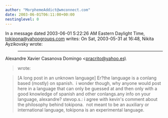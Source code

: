 ```yaml
---
author: "MorphemeAddict@wmconnect.com"
date: 2003-06-01T06:11:00+00:00
nestinglevel: 0
---
```

In a message dated 2003-06-01 5:22:26 AM Eastern Daylight Time, [tokipona@yahoogroups.com](mailto://tokipona@yahoogroups.com) writes:
On Sat, 2003-05-31 at 16:48, Nikita Ayzikovsky wrote:

> ---
 Alexandre Xavier Casanova Domingo <[pracrito@yahoo.es](mailto://pracrito@yahoo.es)\
> wrote:

> 
> 
> \[A long post in an unknown language\]
> Er?the language is a conlang based (mostly) on spanish.  i wonder though, why anyone would post here in a language that can only be guessed at and then only with a good knowledge of spanish and other conlangs.any info on your language, alexandre? stevop.s.: i agree with kevin's comment about the philosophy behind tokipona.  not meant to be an auxiliary or international language, tokipona is an experimental language.